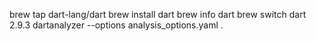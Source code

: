 brew tap dart-lang/dart
brew install dart
brew info dart
brew switch dart 2.9.3
dartanalyzer --options analysis_options.yaml .

